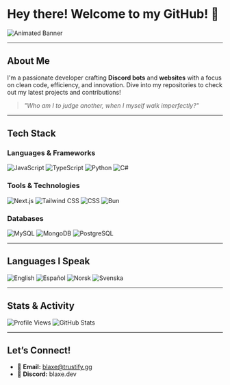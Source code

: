 # Hey there! Welcome to my GitHub! 👋

![Animated Banner](https://github.com/blaxe-dev/blaxe-dev/blob/main/assets/banner.gif)

---

## About Me

I'm a passionate developer crafting **Discord bots** and **websites** with a focus on clean code, efficiency, and innovation. Dive into my repositories to check out my latest projects and contributions!

> *"Who am I to judge another, when I myself walk imperfectly?"*

---

## Tech Stack

### Languages & Frameworks
![JavaScript](https://img.shields.io/badge/JavaScript-F7DF1E?style=flat&logo=javascript&logoColor=black)
![TypeScript](https://img.shields.io/badge/TypeScript-3178C6?style=flat&logo=typescript&logoColor=white)
![Python](https://img.shields.io/badge/Python-3776AB?style=flat&logo=python&logoColor=white)
![C#](https://img.shields.io/badge/C%23-239120?style=flat&logo=c-sharp&logoColor=white)

### Tools & Technologies
![Next.js](https://img.shields.io/badge/Next.js-000000?style=flat&logo=nextdotjs&logoColor=white)
![Tailwind CSS](https://img.shields.io/badge/Tailwind_CSS-38B2AC?style=flat&logo=tailwind-css&logoColor=white)
![CSS](https://img.shields.io/badge/CSS-1572B6?style=flat&logo=css3&logoColor=white)
![Bun](https://img.shields.io/badge/Bun-FFCA28?style=flat&logo=bun&logoColor=black)

### Databases
![MySQL](https://img.shields.io/badge/MySQL-4479A1?style=flat&logo=mysql&logoColor=white)
![MongoDB](https://img.shields.io/badge/MongoDB-47A248?style=flat&logo=mongodb&logoColor=white)
![PostgreSQL](https://img.shields.io/badge/PostgreSQL-4169E1?style=flat&logo=postgresql&logoColor=white)

---

## Languages I Speak

![English](https://img.shields.io/badge/English-FF0000?style=flat&logo=united-kingdom&logoColor=white)
![Español](https://img.shields.io/badge/Español-FFD700?style=flat&logo=spain&logoColor=white)
![Norsk](https://img.shields.io/badge/Norsk-FF4D00?style=flat&logo=norway&logoColor=white)
![Svenska](https://img.shields.io/badge/Svenska-0052CC?style=flat&logo=sweden&logoColor=white)

---

## Stats & Activity

![Profile Views](https://komarev.com/ghpvc/?username=blaxe-dev&color=brightgreen&style=flat)
![GitHub Stats](https://github-readme-stats.vercel.app/api?username=justblaxe&show_icons=true&theme=radical&hide_border=true)

---

## Let’s Connect!

- 📧 **Email:** [blaxe@trustify.gg](mailto:blaxe@trustify.gg)  
- 💬 **Discord:** blaxe.dev  
